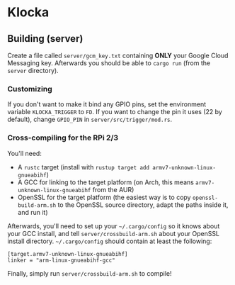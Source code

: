 # Klocka

## Building (server)

Create a file called `server/gcm_key.txt` containing **ONLY** your Google Cloud Messaging key. Afterwards you should be able to `cargo run` (from the `server` directory).

### Customizing

If you don't want to make it bind any GPIO pins, set the environment variable `KLOCKA_TRIGGER` to `FD`. If you want to change the pin it uses (22 by default), change `GPIO_PIN` in `server/src/trigger/mod.rs`.

### Cross-compiling for the RPi 2/3

You'll need:

* A `rustc` target (install with `rustup target add armv7-unknown-linux-gnueabihf`)
* A GCC for linking to the target platform (on Arch, this means `armv7-unknown-linux-gnueabihf` from the AUR)
* OpenSSL for the target platform (the easiest way is to copy `openssl-build-arm.sh` to the OpenSSL source directory, adapt the paths inside it, and run it)

Afterwards, you'll need to set up your `~/.cargo/config` so it knows about your GCC install, and tell `server/crossbuild-arm.sh` about your OpenSSL install directory. `~/.cargo/config` should contain at least the following:

```
[target.armv7-unknown-linux-gnueabihf]
linker = "arm-linux-gnueabihf-gcc"
```

Finally, simply run `server/crossbuild-arm.sh` to compile!
